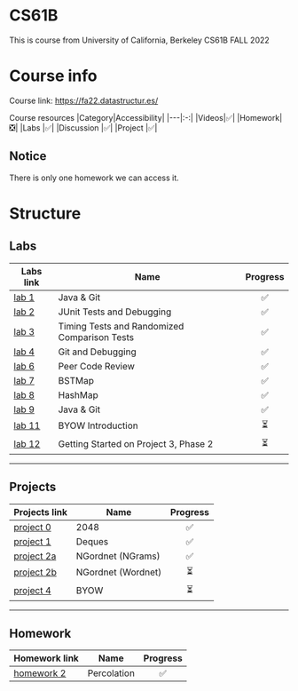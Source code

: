 # CS61B
This is course from University of California, Berkeley CS61B FALL 2022

# Course info
Course link: https://fa22.datastructur.es/

Course resources 
|Category|Accessibility|
|---|:-:|
|Videos|✅|
|Homework|❎|
|Labs       |✅|
|Discussion |✅|
|Project    |✅|

## Notice
There is only one homework we can access it.

# Structure
## Labs
|Labs link| Name| Progress|
|------- |---|:-:|
|[lab 1](https://fa22.datastructur.es/materials/lab/lab01/) |Java & Git|✅|
|[lab 2](https://fa22.datastructur.es/materials/lab/lab02/) |JUnit Tests and Debugging|✅|
|[lab 3](https://fa22.datastructur.es/materials/lab/lab03/) |Timing Tests and Randomized Comparison Tests|✅|
|[lab 4](https://fa22.datastructur.es/materials/lab/lab04/) |Git and Debugging|✅|
|[lab 6](https://fa22.datastructur.es/materials/lab/lab06/) |Peer Code Review|✅|
|[lab 7](https://fa22.datastructur.es/materials/lab/lab07/) |BSTMap|✅|
|[lab 8](https://fa22.datastructur.es/materials/lab/lab08/) |HashMap|✅|
|[lab 9](https://fa22.datastructur.es/materials/lab/lab09/) |Java & Git|✅|
|[lab 11](https://fa22.datastructur.es/materials/lab/lab11/) |BYOW Introduction|⏳|
|[lab 12](https://fa22.datastructur.es/materials/lab/lab12/) |Getting Started on Project 3, Phase 2|⏳|

---
## Projects
|Projects link|  Name|Progress|
|------- |---| :-: |
|[project 0](https://fa22.datastructur.es/materials/proj/proj0/) |2048| ✅|
|[project 1](https://fa22.datastructur.es/materials/proj/proj1/) |Deques| ✅|
|[project 2a](https://fa22.datastructur.es/materials/proj/proj2a/) |NGordnet (NGrams)| ✅|
|[project 2b](https://fa22.datastructur.es/materials/proj/proj2b/) |NGordnet (Wordnet)|⏳|
|[project 4](https://fa22.datastructur.es/materials/proj/proj3/) |BYOW|⏳|

---
## Homework
|Homework link|  Name|Progress|
|------- |---| :-: |
|[homework 2](https://fa22.datastructur.es/materials/hw/hw2/) |Percolation| ✅|
